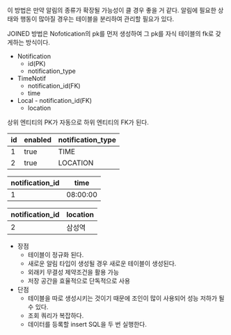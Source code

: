 이 방법은 만약 알림의 종류가 확장될 가능성이 클 경우 좋을 거 같다. 알림에 필요한 상태와 행동이 많아질 경우는 테이블을 분리하여 관리할 필요가 있다.

JOINED 방법은 Nofotication의 pk를 먼저 생성하여 그 pk를 자식 테이블의 fk로 갖게하는 방식이다.
- Notification
	- id(PK)
	- notification_type
- TimeNotif
	- notification_id(FK)
	- time
- Local
	  	- notification_id(FK)
	- location  

상위 엔티티의 PK가 자동으로 하위 엔티티의 FK가 된다.

| id  | enabled | notification_type |
| --- | ------- | ----------------- |
| 1   | true    | TIME              |
| 2   | true    | LOCATION          |

| notification_id | time     |
| --------------- | -------- |
| 1               | 08:00:00 |

| notification_id | location |
| --------------- | -------- |
| 2               | 삼성역      |


- 장점
	- 테이블이 정규화 된다.
	- 새로운 알림 타입이 생성될 경우 새로운 테이블이 생성된다.
	- 외래키 무결성 제약조건을 활용 가능
	- 저장 공간을 효율적으로 단독적으로 사용
- 단점
	- 테이블을 따로 생성시키는 것이기 때문에 조인이 많이 사용되어 성능 저하가 될 수 있다.
	- 조회 쿼리가 복잡하다.
	- 데이터를 등록할 insert SQL을 두 번 실행한다.